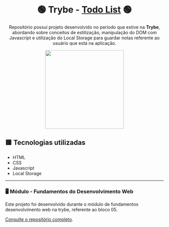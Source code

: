 <div align=center>

# 🟢 Trybe - [Todo List](https://lcds90-todo-list.vercel.app/) 🟢

Repositório possuí projeto desenvolvido no período que estive na <b>Trybe</b>, abordando sobre conceitos de estilização, manipulação do DOM com Javascript e utilização do Local Storage para guardar notas referente ao usuário que está na aplicação.

<a href="https://www.betrybe.com/" target="_blank">
<img src="https://freecourse.betrybe.com/images/trybe-logo-e10dbaaa26462aa149b81a924b00df07.png?vsn=d" width="250px">
</a>

</div>

## 🟥 Tecnologias utilizadas

- HTML
- CSS
- Javascript
- Local Storage

* * *

### 🖥 Módulo - Fundamentos do Desenvolvimento Web

Este projeto foi desenvolvido durante o módulo de fundamentos desenvolvimento web na trybe, referente ao bloco 05.

[Consulte o repositório completo](https://github.com/lcds90/trybe-course).